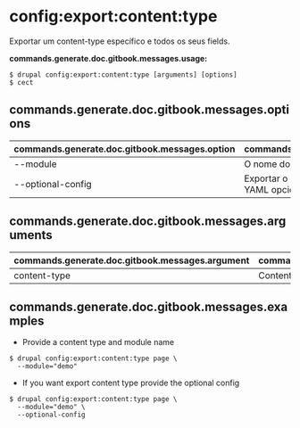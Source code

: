 # config:export:content:type
Exportar um content-type específico e todos os seus fields.

**commands.generate.doc.gitbook.messages.usage:**
```
$ drupal config:export:content:type [arguments] [options]
$ cect  
```

## commands.generate.doc.gitbook.messages.options
commands.generate.doc.gitbook.messages.option | commands.generate.doc.gitbook.messages.details
-------|-------------
--module | O nome do módulo.
--optional-config | Exportar o content-type como uma configuração YAML opcional em seu módulo.

## commands.generate.doc.gitbook.messages.arguments
commands.generate.doc.gitbook.messages.argument | commands.generate.doc.gitbook.messages.details
---------|-------------
content-type | Content Type to be exported

## commands.generate.doc.gitbook.messages.examples
* Provide a content type  and module name
```
$ drupal config:export:content:type page \
  --module="demo"
```
* If you want export content type provide the optional config
```
$ drupal config:export:content:type page \
  --module="demo" \
  --optional-config 

```
